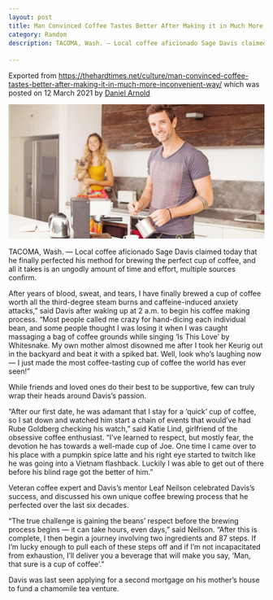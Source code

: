```yaml
---
layout: post
title: Man Convinced Coffee Tastes Better After Making it in Much More Inconvenient Way
category: Random
description: TACOMA, Wash. — Local coffee aficionado Sage Davis claimed today that he finally perfected his method for brewing the perfect cup of coffee, and all it takes is an ungodly amount of time and effort, multiple sources confirm.

---
```


Exported
from https://thehardtimes.net/culture/man-convinced-coffee-tastes-better-after-making-it-in-much-more-inconvenient-way/
which was posted on 12 March 2021 by [Daniel Arnold](https://thehardtimes.net/author/daniel-arnold/)

![Man making coffee while smiling](man-making-coffee.jpg)

TACOMA, Wash. — Local coffee aficionado Sage Davis claimed today that he finally perfected his method for brewing the
perfect cup of coffee, and all it takes is an ungodly amount of time and effort, multiple sources confirm.

After years of blood, sweat, and tears, I have finally brewed a cup of coffee worth all the third-degree steam burns and
caffeine-induced anxiety attacks,” said Davis after waking up at 2 a.m. to begin his coffee making process. “Most people
called me crazy for hand-dicing each individual bean, and some people thought I was losing it when I was caught
massaging a bag of coffee grounds while singing ‘Is This Love’ by Whitesnake. My own mother almost disowned me after I
took her Keurig out in the backyard and beat it with a spiked bat. Well, look who’s laughing now — I just made the most
coffee-tasting cup of coffee the world has ever seen!”

While friends and loved ones do their best to be supportive, few can truly wrap their heads around Davis’s passion.

“After our first date, he was adamant that I stay for a ‘quick’ cup of coffee, so I sat down and watched him start a
chain of events that would’ve had Rube Goldberg checking his watch,” said Katie Lind, girlfriend of the obsessive coffee
enthusiast. “I’ve learned to respect, but mostly fear, the devotion he has towards a well-made cup of Joe. One time I
came over to his place with a pumpkin spice latte and his right eye started to twitch like he was going into a Vietnam
flashback. Luckily I was able to get out of there before his blind rage got the better of him.”

Veteran coffee expert and Davis’s mentor Leaf Neilson celebrated Davis’s success, and discussed his own unique coffee
brewing process that he perfected over the last six decades.

“The true challenge is gaining the beans’ respect before the brewing process begins — it can take hours, even days,”
said Neilson. “After this is complete, I then begin a journey involving two ingredients and 87 steps. If I’m lucky
enough to pull each of these steps off and if I’m not incapacitated from exhaustion, I’ll deliver you a beverage that
will make you say, ‘Man, that sure is a cup of coffee’.”

Davis was last seen applying for a second mortgage on his mother’s house to fund a chamomile tea venture.
